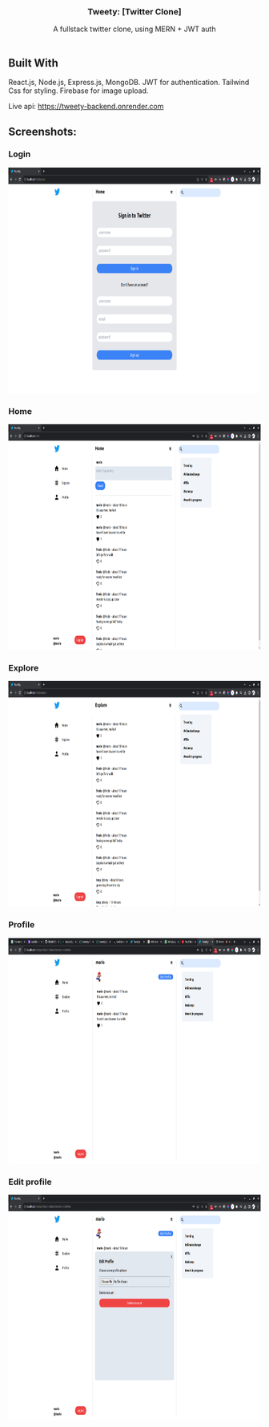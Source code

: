 
<br/>
<p align="center">
  <h3 align="center">Tweety:  [Twitter Clone]</h3>

  <p align="center">
    A fullstack twitter clone, using MERN + JWT auth
    <br/>
    <br/>

  </p>
</p>




## Built With

React.js, Node.js, Express.js, MongoDB. JWT for authentication. Tailwind Css for styling. Firebase for image upload.

Live api: https://tweety-backend.onrender.com

## Screenshots:

### Login

 <img src="https://github.com/kks007/twitter_clone_mern/blob/main/screenshots/login_page.png" alt="Login" width="765" height="450">

### Home 

 <img src="https://github.com/kks007/twitter_clone_mern/blob/main/screenshots/home.png" alt="home" width="765" height="450">

### Explore

 <img src="https://github.com/kks007/twitter_clone_mern/blob/main/screenshots/explore.png" alt="explore" width="765" height="450">
 
### Profile 

 <img src="https://github.com/kks007/twitter_clone_mern/blob/main/screenshots/profile_page.png" alt="profile" width="765" height="450">

 ### Edit profile


 <img src="https://github.com/kks007/twitter_clone_mern/blob/main/screenshots/edit_account_page.png" alt="edit" width="765" height="450">



